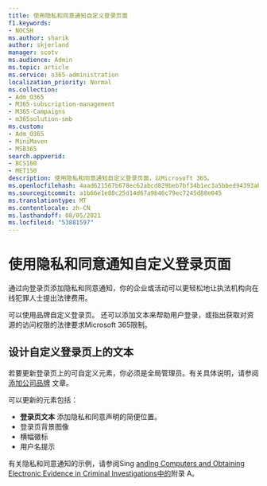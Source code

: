 ```yaml
---
title: 使用隐私和同意通知自定义登录页面
f1.keywords:
- NOCSH
ms.author: sharik
author: skjerland
manager: scotv
ms.audience: Admin
ms.topic: article
ms.service: o365-administration
localization_priority: Normal
ms.collection:
- Adm_O365
- M365-subscription-management
- M365-Campaigns
- m365solution-smb
ms.custom:
- Adm_O365
- MiniMaven
- MSB365
search.appverid:
- BCS160
- MET150
description: 使用隐私和同意通知自定义登录页面，以Microsoft 365。
ms.openlocfilehash: 4aad621567b678ec62abcd829beb7bf34b1ec3a5bbed94393ab8ac449498c0db
ms.sourcegitcommit: a1b66e1e80c25d14d67a9b46c79ec7245d88e045
ms.translationtype: MT
ms.contentlocale: zh-CN
ms.lasthandoff: 08/05/2021
ms.locfileid: "53881597"
---
```

# <a name="customize-your-sign-in-page-with-a-privacy-and-consent-notice"></a>使用隐私和同意通知自定义登录页面

通过向登录页添加隐私和同意通知，你的企业或活动可以更轻松地让执法机构向在线犯罪人士提出法律费用。

可以使用品牌自定义登录页。 还可以添加文本来帮助用户登录，或指出获取对资源的访问权限的法律要求Microsoft 365限制。

## <a name="design-customization-the-text-on-your-sign-in-page"></a>设计自定义登录页上的文本

若要更新登录页上的可自定义元素，你必须是全局管理员。有关具体说明，请参阅 [添加公司品牌](/azure/active-directory/fundamentals/customize-branding) 文章。

可以更新的元素包括：

- **登录页文本** 添加隐私和同意声明的简便位置。
- 登录页背景图像
- 横幅徽标
- 用户名提示

有关隐私和同意通知的示例，请参阅Sing [andIng Computers and Obtaining Electronic Evidence in Criminal Investigations中的](https://www.justice.gov/sites/default/files/criminal-ccips/legacy/2015/01/14/ssmanual2009.pdf)附录 A。